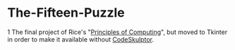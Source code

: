 # The-Fifteen-Puzzle
1
The final project of Rice's "[Principles of Computing](https://www.coursera.org/course/principlescomputing2)", but moved to Tkinter in order to make it available without [CodeSkulptor](www.codeskulptor.org).
